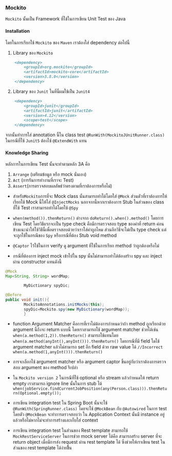 ### Mockito

`Mockito` นั้นเป็น Framework ที่ใช้ในการเขียน Unit Test ของ Java

#### Installation

โดยในการเรียกใช้ `Mockito` ของ `Maven` เราต้องใส่ dependency ต่อไปนี้

1. Library ของ `Mockito`

```markdown
    <dependency>
        <groupId>org.mockito</groupId>
        <artifactId>mockito-core</artifactId>
        <version>3.8.0</version>
    </dependency>
```

2. Library ของ `Junit` ในที่นี้ผมใช้เป็น `Junit4`

```markdown
    <dependency>
        <groupId>junit</groupId>
        <artifactId>junit</artifactId>
        <version>4.12</version>
        <scope>test</scope>
    </dependency>
```

จากนั้นทำการใส่ annotation นี้ใน class test `@RunWith(MockitoJUnitRunner.class)` ในกรณีที่ใช้ `Junit5`
ต้องใช้ `@ExtendWith` แทน

#### Knowledge Sharing

หลักการในการเขียน Test นั้นจะทำตามหลัก 3A คือ

1. `Arrange` (เตรียมข้อมูล หรือ mock นั่นเอง)
2. `Act` (การรันการทำงานที่เราจะ Test)
3. `Assert`(การตรวจสอบผลลัพธ์ว่าตรงตามที่เราต้องการหรือไม่)

- สำหรับ`Mockito`การที่จะ Mock class นั้นสามารถทำได้โดยใส่ `@Mock` ส่วนตัวที่เราต้องการให้เรียกใช้ Mock
  นี้ให้ใส่ `@InjectMocks` นอกจากนี้หากเราต้องการ Stub ในส่วนของ class ที่ใช้ Test เราสามารถทำได้โดยใช้ `@Spy`


- `when(method()).thenReturn()` ต่างจาก `doReturn().when().method()` โดยการเขียน Test โดยวิธีแรกจะเป็น type check
  คือมีการตรวจสอบ type ของค่าที่ return ค่อนข้างแนะนำให้ใช้วิธีนี้เพื่อตรวจสอบด้วยว่าเราใส่ค่าถูกไหม
  ส่วนอีกวิธีจะไม่เป็น type check แต่จะถูกใช้ในกรณีของ `Spy` หรือกรณีที่ต้อง Stub void method

- `@Captor` ไว้ใช้ในการ verify ดู argument ที่ใช้ในการเรียก method ว่าถูกต้องหรือไม่


- กรณีที่ต้องการ inject mock เข้าไปใน spy นั้นไม่สามารถทำได้ต้องสร้าง spy และ inject ผ่าน constructor แทนดังนี้

```java
@Mock
Map<String, String> wordMap;

        MyDictionary spyDic;

@Before
public void init(){
        MockitoAnnotations.initMocks(this);
        spyDic=Mockito.spy(new MyDictionary(wordMap));
        }
```

- function Argument Matcher คือการที่เราไม่ต้องการกำหนดว่าถ้า method ถูกเรียกด้วย argument นี้ถึงจะ return แบบนี้
  โดยเราสามารถใช้ argument matcher ช่วยได้เช่น `when(a.method(1,2)).thenReturn()`
  สามารถใช้แทนโดย `when(a.method(anyInt(),anyInt())).thenReturn()`
  โดยกรณีที่มี field ใดใช้ argument matcher แล้วไม่สามารถ set อีก field ด้วย raw value
  ได้ `//Incorrect when(a.method(1,anyInt())).thenReturn()`


- การจะเลือกใช้ argument matcher หรือ argument captor ขึ้นอยู่กับว่าเราต้องการตรวจสอบ argument ของ method รึเปล่า


- ใน `Mockito version 2` ในกรณีที่ใช้ optional หรือ stream แล้วกำหนดให้ return empty เราสามารถ ignore line นั้นในการ
  stub ได้
  `when(jobService.findCurrentJobPosition(any(Person.class))).thenReturn(Optional.empty());`


- การเขียน integration test ใน Spring Boot นั้นจะใช้ `@RunWith(SpringRunner.class)` โดยจะใช้ `@MockBean`
  กับ `@Autowired` ในการ test โดยตัว `@MockBean` จะทำการตรวจสอบว่า ใน Application Context นั้นมี instance
  อยู่แล้วหรือไม่หากไม่จะทำการสร้างและเก็บใส่ context


- การเขียน integration test ในส่วนของ Rest template สามารถใช้ `MockRestServiceServer`  ในการช่วย mock server ได้คือ
  สามารถสร้าง server ที่จะ return object เมื่อมีการส่ง request ผ่าน rest template ได้ ซึ่งช่วยให้เราเขียน test ในส่วนของ
  rest template ได้ง่ายขึึ้น
          




 